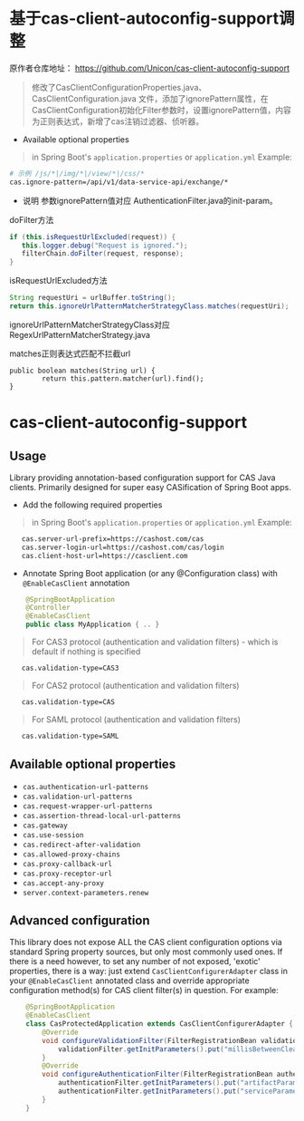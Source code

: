 基于cas-client-autoconfig-support调整
=============================
原作者仓库地址：
https://github.com/Unicon/cas-client-autoconfig-support

> 修改了CasClientConfigurationProperties.java、CasClientConfiguration.java 文件，添加了ignorePattern属性，在CasClientConfiguration初始化Filter参数时，设置ignorePattern值，内容为正则表达式，新增了cas注销过滤器、侦听器。


* Available optional properties

> in Spring Boot's `application.properties` or `application.yml` Example:

```bash
# 示例 /js/*|/img/*|/view/*|/css/*
cas.ignore-pattern=/api/v1/data-service-api/exchange/*
```


* 说明
参数ignorePattern值对应 AuthenticationFilter.java的init-param。

doFilter方法
```java
if (this.isRequestUrlExcluded(request)) {
   this.logger.debug("Request is ignored.");
   filterChain.doFilter(request, response);
}
```

isRequestUrlExcluded方法
```java
String requestUri = urlBuffer.toString();
return this.ignoreUrlPatternMatcherStrategyClass.matches(requestUri);
```

ignoreUrlPatternMatcherStrategyClass对应RegexUrlPatternMatcherStrategy.java

matches正则表达式匹配不拦截url
```
public boolean matches(String url) {
        return this.pattern.matcher(url).find();
}
```

















cas-client-autoconfig-support
=============================
## Usage

Library providing annotation-based configuration support for CAS Java clients. Primarily designed for super easy CASification of Spring Boot apps.

* Add the following required properties

> in Spring Boot's `application.properties` or `application.yml` Example:

```bash
   cas.server-url-prefix=https://cashost.com/cas
   cas.server-login-url=https://cashost.com/cas/login
   cas.client-host-url=https://casclient.com
```

* Annotate Spring Boot application (or any @Configuration class) with `@EnableCasClient` annotation

```java
    @SpringBootApplication
    @Controller
    @EnableCasClient
    public class MyApplication { .. }
```

> For CAS3 protocol (authentication and validation filters) - which is default if nothing is specified

```bash
   cas.validation-type=CAS3
```

> For CAS2 protocol (authentication and validation filters)

```bash
   cas.validation-type=CAS
```

> For SAML protocol (authentication and validation filters)

```bash
   cas.validation-type=SAML
```

## Available optional properties

* `cas.authentication-url-patterns`
* `cas.validation-url-patterns`
* `cas.request-wrapper-url-patterns`
* `cas.assertion-thread-local-url-patterns`
* `cas.gateway`
* `cas.use-session`
* `cas.redirect-after-validation`
* `cas.allowed-proxy-chains`
* `cas.proxy-callback-url`
* `cas.proxy-receptor-url`
* `cas.accept-any-proxy`
* `server.context-parameters.renew`

## Advanced configuration

This library does not expose ALL the CAS client configuration options via standard Spring property sources, but only most commonly used ones.
If there is a need however, to set any number of not exposed, 'exotic' properties, there is a way: just extend `CasClientConfigurerAdapter`
class in your `@EnableCasClient` annotated class and override appropriate configuration method(s) for CAS client filter(s) in question.
For example:

```java
    @SpringBootApplication
    @EnableCasClient
    class CasProtectedApplication extends CasClientConfigurerAdapter {    
        @Override
        void configureValidationFilter(FilterRegistrationBean validationFilter) {           
            validationFilter.getInitParameters().put("millisBetweenCleanUps", "120000");
        }        
        @Override
        void configureAuthenticationFilter(FilterRegistrationBean authenticationFilter) {
            authenticationFilter.getInitParameters().put("artifactParameterName", "casTicket");
            authenticationFilter.getInitParameters().put("serviceParameterName", "targetService");
        }                                
    }
```        
